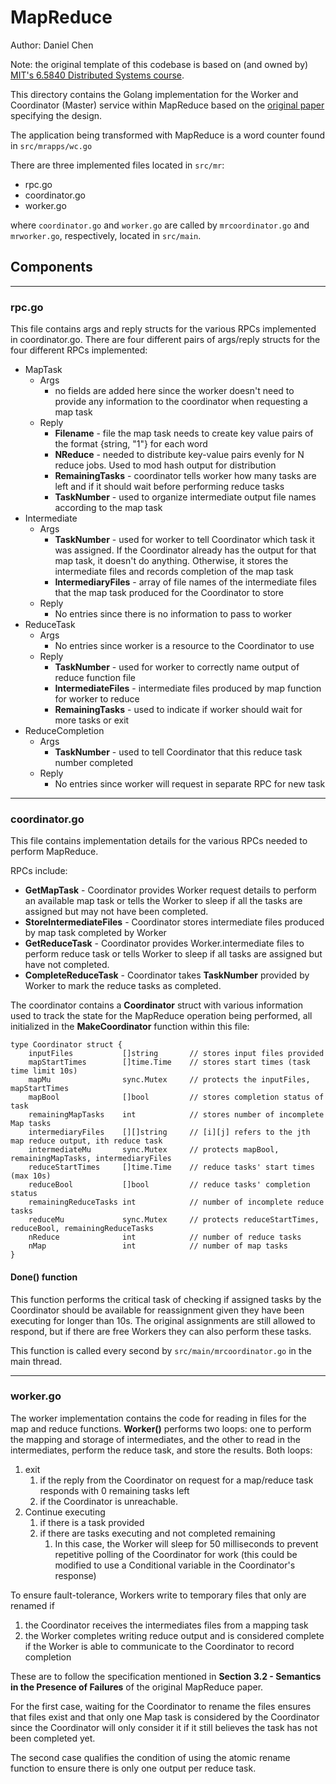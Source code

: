 # MapReduce
Author: Daniel Chen

Note: the original template of this codebase is based on (and owned by) [MIT's 6.5840 Distributed Systems course](https://pdos.csail.mit.edu/6.824/). 

This directory contains the Golang implementation for the Worker and Coordinator (Master) service within MapReduce based on the [original paper](http://static.googleusercontent.com/media/research.google.com/en//archive/mapreduce-osdi04.pdf) specifying the design.

The application being transformed with MapReduce is a word counter found in ```src/mrapps/wc.go```

There are three implemented files located in ```src/mr```:
* rpc.go
* coordinator.go
* worker.go

where ```coordinator.go``` and ```worker.go``` are called by ```mrcoordinator.go``` and ```mrworker.go```, respectively, located in ```src/main```.

## Components
---
### **rpc.go**
This file contains args and reply structs for the various RPCs implemented in coordinator.go. There are four different pairs of args/reply structs for the four different RPCs implemented: 
* MapTask
  * Args
    * no fields are added here since the worker doesn't need to provide any information to the coordinator when requesting a map task
  * Reply
    * **Filename** - file the map task needs to create key value pairs of the format {string, "1"} for each word
    * **NReduce** - needed to distribute key-value pairs evenly for N reduce jobs. Used to mod hash output for distribution
    * **RemainingTasks** - coordinator tells worker how many tasks are left and if it should wait before performing reduce tasks
    * **TaskNumber** - used to organize intermediate output file names according to the map task
* Intermediate
  * Args
    * **TaskNumber** - used for worker to tell Coordinator which task it was assigned. If the Coordinator already has the output for that map task, it doesn't do anything. Otherwise, it stores the intermediate files and records completion of the map task
    * **IntermediaryFiles** - array of file names of the intermediate files that the map task produced for the Coordinator to store
  * Reply
    * No entries since there is no information to pass to worker
* ReduceTask
  * Args
    * No entries since worker is a resource to the Coordinator to use
  * Reply
    * **TaskNumber** - used for worker to correctly name output of reduce function file
    * **IntermediateFiles** - intermediate files produced by map function for worker to reduce
    * **RemainingTasks** - used to indicate if worker should wait for more tasks or exit
* ReduceCompletion
  * Args
    * **TaskNumber** - used to tell Coordinator that this reduce task number completed
  * Reply
    * No entries since worker will request in separate RPC for new task

---
### **coordinator.go**
This file contains implementation details for the various RPCs needed to perform MapReduce. 

RPCs include: 

* **GetMapTask** - Coordinator provides Worker request details to perform an available map task or tells the Worker to sleep if all the tasks are assigned but may not have been completed.
* **StoreIntermediateFiles** - Coordinator stores intermediate files produced by map task completed by Worker
* **GetReduceTask** - Coordinator provides Worker.intermediate files to perform reduce task or tells Worker to sleep if all tasks are assigned but have not completed.
* **CompleteReduceTask** - Coordinator takes **TaskNumber** provided by Worker to mark the reduce tasks as completed.

The coordinator contains a **Coordinator** struct with various information used to track the state for the MapReduce operation being performed, all initialized in the **MakeCoordinator** function within this file:

```golang
type Coordinator struct {
	inputFiles           []string       // stores input files provided
	mapStartTimes        []time.Time    // stores start times (task time limit 10s)
	mapMu                sync.Mutex     // protects the inputFiles, mapStartTimes
	mapBool              []bool         // stores completion status of task
	remainingMapTasks    int            // stores number of incomplete Map tasks
	intermediaryFiles    [][]string     // [i][j] refers to the jth map reduce output, ith reduce task
	intermediateMu       sync.Mutex     // protects mapBool, remainingMapTasks, intermediaryFiles
	reduceStartTimes     []time.Time    // reduce tasks' start times (max 10s)
	reduceBool           []bool         // reduce tasks' completion status
	remainingReduceTasks int            // number of incomplete reduce tasks
	reduceMu             sync.Mutex     // protects reduceStartTimes, reduceBool, remainingReduceTasks
	nReduce              int            // number of reduce tasks
	nMap                 int            // number of map tasks
}
```

#### **Done()** function
This function performs the critical task of checking if assigned tasks by the Coordinator should be available for reassignment given they have been executing for longer than 10s. The original assignments are still allowed to respond, but if there are free Workers they can also perform these tasks. 

This function is called every second by ```src/main/mrcoordinator.go``` in the main thread. 

---
### **worker.go**

The worker implementation contains the code for reading in files for the map and reduce functions. **Worker()** performs two loops: one to perform the mapping and storage of intermediates, and the other to read in the intermediates, perform the reduce task, and store the results. Both loops: 
1. exit
    1. if the reply from the Coordinator on request for a map/reduce task responds with 0 remaining tasks left
    2. if the Coordinator is unreachable. 
 2. Continue executing
    1. if there is a task provided
    2. if there are tasks executing and not completed remaining
       1. In this case, the Worker will sleep for 50 milliseconds to prevent repetitive polling of the Coordinator for work (this could be modified to use a Conditional variable in the Coordinator's response)

To ensure fault-tolerance, Workers write to temporary files that only are renamed if
1. the Coordinator receives the intermediates files from a mapping task
2. the Worker completes writing reduce output and is considered complete if the Worker is able to communicate to the Coordinator to record completion

These are to follow the specification mentioned in **Section 3.2 - Semantics in the Presence of Failures** of the original MapReduce paper.

For the first case, waiting for the Coordinator to rename the files ensures that files exist and that only one Map task is considered by the Coordinator since the Coordinator will only consider it if it still believes the task has not been completed yet. 

The second case qualifies the condition of using the atomic rename function to ensure there is only one output per reduce task. 